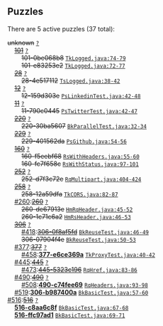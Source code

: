 ## Puzzles

There are 5 active puzzles (37 total):


<del>unknown</del> [`?`](../master/?)<br/>
&nbsp;&nbsp;&nbsp;&nbsp;[<del>101</del>](https://github.com/yegor256/takes/issues/101) [`?`](../master/?)<br/>
&nbsp;&nbsp;&nbsp;&nbsp;&nbsp;&nbsp;&nbsp;&nbsp;<del>101-0be068b8</del> [`TkLogged.java:74-79`](../master/src/main/java/org/takes/facets/slf4j/TkLogged.java#L74-L79)<br/>
&nbsp;&nbsp;&nbsp;&nbsp;&nbsp;&nbsp;&nbsp;&nbsp;<del>101-e83253e2</del> [`TkLogged.java:72-77`](../master/src/main/java/org/takes/facets/slf4j/TkLogged.java#L72-L77)<br/>
&nbsp;&nbsp;&nbsp;&nbsp;[<del>28</del>](https://github.com/yegor256/takes/issues/28) [`?`](../master/?)<br/>
&nbsp;&nbsp;&nbsp;&nbsp;&nbsp;&nbsp;&nbsp;&nbsp;<del>28-4e517112</del> [`TsLogged.java:38-42`](../master/src/main/java/org/takes/facets/slf4j/TsLogged.java#L38-L42)<br/>
&nbsp;&nbsp;&nbsp;&nbsp;[<del>12</del>](https://github.com/yegor256/takes/issues/12) [`?`](../master/?)<br/>
&nbsp;&nbsp;&nbsp;&nbsp;&nbsp;&nbsp;&nbsp;&nbsp;<del>12-159d303e</del> [`PsLinkedinTest.java:42-48`](../master/src/test/java/org/takes/facets/auth/social/PsLinkedinTest.java#L42-L48)<br/>
&nbsp;&nbsp;&nbsp;&nbsp;[<del>11</del>](https://github.com/yegor256/takes/issues/11) [`?`](../master/?)<br/>
&nbsp;&nbsp;&nbsp;&nbsp;&nbsp;&nbsp;&nbsp;&nbsp;<del>11-790c0445</del> [`PsTwitterTest.java:42-47`](../master/src/test/java/org/takes/facets/auth/social/PsTwitterTest.java#L42-L47)<br/>
&nbsp;&nbsp;&nbsp;&nbsp;[<del>220</del>](https://github.com/yegor256/takes/issues/220) [`?`](../master/?)<br/>
&nbsp;&nbsp;&nbsp;&nbsp;&nbsp;&nbsp;&nbsp;&nbsp;<del>220-30ba5607</del> [`BkParallelTest.java:32-34`](../master/src/test/java/org/takes/http/BkParallelTest.java#L32-L34)<br/>
&nbsp;&nbsp;&nbsp;&nbsp;[<del>229</del>](https://github.com/yegor256/takes/issues/229) [`?`](../master/?)<br/>
&nbsp;&nbsp;&nbsp;&nbsp;&nbsp;&nbsp;&nbsp;&nbsp;<del>229-401562da</del> [`PsGithub.java:54-56`](../master/src/main/java/org/takes/facets/auth/social/PsGithub.java#L54-L56)<br/>
&nbsp;&nbsp;&nbsp;&nbsp;[<del>160</del>](https://github.com/yegor256/takes/issues/160) [`?`](../master/?)<br/>
&nbsp;&nbsp;&nbsp;&nbsp;&nbsp;&nbsp;&nbsp;&nbsp;<del>160-f5eebf68</del> [`RsWithHeaders.java:55-60`](../master/src/main/java/org/takes/rs/RsWithHeaders.java#L55-L60)<br/>
&nbsp;&nbsp;&nbsp;&nbsp;&nbsp;&nbsp;&nbsp;&nbsp;<del>160-fc7f658c</del> [`RsWithStatus.java:97-101`](../master/src/main/java/org/takes/rs/RsWithStatus.java#L97-L101)<br/>
&nbsp;&nbsp;&nbsp;&nbsp;[<del>252</del>](https://github.com/yegor256/takes/issues/252) [`?`](../master/?)<br/>
&nbsp;&nbsp;&nbsp;&nbsp;&nbsp;&nbsp;&nbsp;&nbsp;<del>252-d7f3c72e</del> [`RqMultipart.java:404-424`](../master/src/main/java/org/takes/rq/RqMultipart.java#L404-L424)<br/>
&nbsp;&nbsp;&nbsp;&nbsp;[<del>258</del>](https://github.com/yegor256/takes/issues/258) [`?`](../master/?)<br/>
&nbsp;&nbsp;&nbsp;&nbsp;&nbsp;&nbsp;&nbsp;&nbsp;<del>258-12a59dfa</del> [`TkCORS.java:82-87`](../master/src/main/java/org/takes/tk/TkCORS.java#L82-L87)<br/>
&nbsp;&nbsp;&nbsp;&nbsp;[#260](https://github.com/yegor256/takes/issues/260):[<del>260</del>](https://github.com/yegor256/takes/issues/260) [`?`](../master/?)<br/>
&nbsp;&nbsp;&nbsp;&nbsp;&nbsp;&nbsp;&nbsp;&nbsp;<del>260-de67913e</del> [`HmRqHeader.java:45-52`](../master/src/main/java/org/takes/facets/hamcrest/HmRqHeader.java#L45-L52)<br/>
&nbsp;&nbsp;&nbsp;&nbsp;&nbsp;&nbsp;&nbsp;&nbsp;<del>260-1c71c6a2</del> [`HmRsHeader.java:46-53`](../master/src/main/java/org/takes/facets/hamcrest/HmRsHeader.java#L46-L53)<br/>
&nbsp;&nbsp;&nbsp;&nbsp;[<del>306</del>](https://github.com/yegor256/takes/issues/306) [`?`](../master/?)<br/>
&nbsp;&nbsp;&nbsp;&nbsp;&nbsp;&nbsp;&nbsp;&nbsp;[#418](https://github.com/yegor256/takes/issues/418):[<del>306-0f8af5fd</del>](https://github.com/yegor256/takes/issues/418) [`BkReuseTest.java:46-49`](../master/src/test/java/org/takes/http/BkReuseTest.java#L46-L49)<br/>
&nbsp;&nbsp;&nbsp;&nbsp;&nbsp;&nbsp;&nbsp;&nbsp;<del>306-07904f4e</del> [`BkReuseTest.java:50-53`](../master/src/test/java/org/takes/http/BkReuseTest.java#L50-L53)<br/>
&nbsp;&nbsp;&nbsp;&nbsp;[#377](https://github.com/yegor256/takes/issues/377):[<del>377</del>](https://github.com/yegor256/takes/issues/377) [`?`](../master/?)<br/>
&nbsp;&nbsp;&nbsp;&nbsp;&nbsp;&nbsp;&nbsp;&nbsp;[#458](https://github.com/yegor256/takes/issues/458):[**377-e6ce369a**](https://github.com/yegor256/takes/issues/458) [`TkProxyTest.java:40-42`](../master/src/test/java/org/takes/tk/TkProxyTest.java#L40-L42)<br/>
&nbsp;&nbsp;&nbsp;&nbsp;[#445](https://github.com/yegor256/takes/issues/445):[<del>445</del>](https://github.com/yegor256/takes/issues/445) [`?`](../master/?)<br/>
&nbsp;&nbsp;&nbsp;&nbsp;&nbsp;&nbsp;&nbsp;&nbsp;[#473](https://github.com/yegor256/takes/issues/473):[<del>445-5323c196</del>](https://github.com/yegor256/takes/issues/473) [`RqHref.java:83-86`](../master/src/main/java/org/takes/rq/RqHref.java#L83-L86)<br/>
&nbsp;&nbsp;&nbsp;&nbsp;[#490](https://github.com/yegor256/takes/issues/490):[<del>490</del>](https://github.com/yegor256/takes/issues/490) [`?`](../master/?)<br/>
&nbsp;&nbsp;&nbsp;&nbsp;&nbsp;&nbsp;&nbsp;&nbsp;[#508](https://github.com/yegor256/takes/issues/508):[**490-c74fee69**](https://github.com/yegor256/takes/issues/508) [`RqHeaders.java:93-98`](../master/src/main/java/org/takes/rq/RqHeaders.java#L93-L98)<br/>
&nbsp;&nbsp;&nbsp;&nbsp;[#519](https://github.com/yegor256/takes/issues/519):[**306-b987400a**](https://github.com/yegor256/takes/issues/519) [`BkBasicTest.java:57-60`](../master/src/test/java/org/takes/http/BkBasicTest.java#L57-L60)<br/>
[#516](https://github.com/yegor256/takes/issues/516):[<del>516</del>](https://github.com/yegor256/takes/issues/516) [`?`](../master/?)<br/>
&nbsp;&nbsp;&nbsp;&nbsp;[**516-c8aa6c8f**]() [`BkBasicTest.java:67-68`](../master/src/test/java/org/takes/http/BkBasicTest.java#L67-L68)<br/>
&nbsp;&nbsp;&nbsp;&nbsp;[**516-ffc97ad1**]() [`BkBasicTest.java:69-71`](../master/src/test/java/org/takes/http/BkBasicTest.java#L69-L71)<br/>